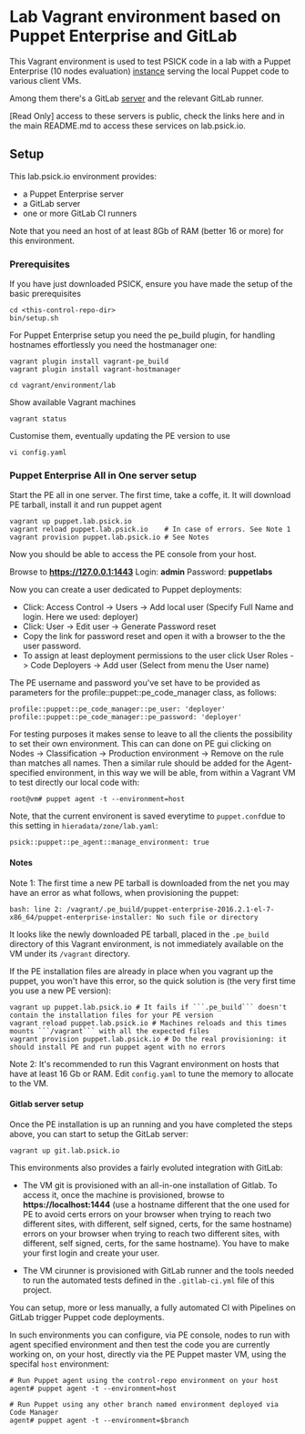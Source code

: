 # Lab Vagrant environment based on Puppet Enterprise and GitLab

This Vagrant environment is used to test PSICK code in a lab with a Puppet Enterprise (10 nodes evaluation) [instance](https://puppet.lab.psick.io) serving the local Puppet code to various client VMs.

Among them there's a GitLab [server](https://git.lab.psick.io/) and the relevant GitLab runner.

[Read Only] access to these servers is public, check the links here and in the main README.md to access these services on lab.psick.io.

## Setup

This lab.psick.io environment provides:

  - a Puppet Enterprise server
  - a GitLab server
  - one or more GitLab CI runners

Note that you need an host of at least 8Gb of RAM (better 16 or more) for this environment.


### Prerequisites

If you have just downloaded PSICK, ensure you have made the setup of the basic prerequisites

    cd <this-control-repo-dir>
    bin/setup.sh

For Puppet Enterprise setup you need the pe_build plugin, for handling hostnames effortlessly you need the hostmanager one:

    vagrant plugin install vagrant-pe_build
    vagrant plugin install vagrant-hostmanager

    cd vagrant/environment/lab

Show available Vagrant machines

    vagrant status

Customise them, eventually updating the PE version to use

    vi config.yaml


### Puppet Enterprise All in One server setup

Start the PE all in one server. The first time, take a coffe, it. It will download PE tarball, install it and run puppet agent 

    vagrant up puppet.lab.psick.io
    vagrant reload puppet.lab.psick.io    # In case of errors. See Note 1
    vagrant provision puppet.lab.psick.io # See Notes

Now you should be able to access the PE console from your host.

Browse to **https://127.0.0.1:1443**
Login: **admin**
Password: **puppetlabs**

Now you can create a user dedicated to Puppet deployments:

  - Click: Access Control -> Users -> Add local user (Specify Full Name and login. Here we used: deployer)
  - Click: User -> Edit user -> Generate Password reset
  - Copy the link for password reset and open it with a browser to the the user password.
  - To assign at least deployment permissions to the user click User Roles -> Code Deployers -> Add user (Select from menu the User name)

The PE username and password you've set have to be provided as parameters for the profile::puppet::pe_code_manager class, as follows:

    profile::puppet::pe_code_manager::pe_user: 'deployer'
    profile::puppet::pe_code_manager::pe_password: 'deployer'

For testing purposes it makes sense to leave to all the clients the possibility to set their own environment.
This can can done on PE gui clicking on Nodes -> Classification -> Production environment -> Remove on the rule than matches all names.
Then a similar rule should be added for the Agent-specified environment, in this way we will be able, from within a Vagrant VM to test directly our local code with:

    root@vm# puppet agent -t --environment=host

Note, that the current environent is saved everytime to ```puppet.conf```due to this setting in ```hieradata/zone/lab.yaml```:

    psick::puppet::pe_agent::manage_environment: true

#### Notes

Note 1: The first time a new PE tarball is downloaded from the net you may have an error as what follows, when provisioning the puppet:

    bash: line 2: /vagrant/.pe_build/puppet-enterprise-2016.2.1-el-7-x86_64/puppet-enterprise-installer: No such file or directory

It looks like the newly downloaded PE tarball, placed in the ```.pe_build``` directory of this Vagrant environment, is not immediately available on the VM under its ```/vagrant``` directory.

If the PE installation files are already in place when you vagrant up the puppet, you won't have this error, so the quick solution is (the very first time you use a new PE version):

    vagrant up puppet.lab.psick.io # It fails if ```.pe_build``` doesn't contain the installation files for your PE version
    vagrant reload puppet.lab.psick.io # Machines reloads and this times mounts ```/vagrant``` with all the expected files
    vagrant provision puppet.lab.psick.io # Do the real provisioning: it should install PE and run puppet agent with no errors


Note 2: It's recommended to run this Vagrant environment on hosts that have at least 16 Gb or RAM. Edit ```config.yaml``` to tune the memory to allocate to the VM.


#### Gitlab server setup

Once the PE installation is up an running and you have completed the steps above, you can start to setup the GitLab server:

    vagrant up git.lab.psick.io

This environments also provides a fairly evoluted integration with GitLab:

  - The VM git is provisioned with an all-in-one installation of Gitlab. To access it, once the machine is provisioned, browse to **https://localhost:1444** (use a hostname different that the one used for PE to avoid certs errors on your browser when trying to reach two different sites, with different, self signed, certs, for the same hostname) errors on your browser when trying to reach two different sites, with different, self signed, certs, for the same hostname).
    You have to make your first login and create your user.

  - The VM cirunner is provisioned with GitLab runner and the tools needed to run the automated tests defined in the ```.gitlab-ci.yml``` file of this project.

You can setup, more or less manually, a fully automated CI with Pipelines on GitLab trigger Puppet code deployments.

In such environments you can configure, via PE console, nodes to run with agent specified environment and then test the code you are currently working on, on your host, directly via the PE Puppet master VM, using the specifal ```host``` environment:

    # Run Puppet agent using the control-repo environment on your host
    agent# puppet agent -t --environment=host

    # Run Puppet using any other branch named environment deployed via Code Manager
    agent# puppet agent -t --environment=$branch


